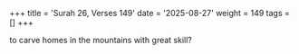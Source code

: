 +++
title = 'Surah 26, Verses 149'
date = '2025-08-27'
weight = 149
tags = []
+++

to carve homes in the mountains with great skill?